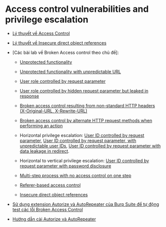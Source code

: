 # Access control vulnerabilities and privilege escalation

- [Lý thuyết về Access Control](https://github.com/FPTU-Ethical-Hackers-Club/Broken-Access-Control/blob/main/Broken%20Access%20Control.md)
- [Lý thuyết về Insecure direct object references](https://github.com/FPTU-Ethical-Hackers-Club/Broken-Access-Control/blob/main/IDOR_PoC.md)
- [Các bài lab về Broken Access control theo chủ đề]:

  - [Unprotected functionality](https://portswigger.net/web-security/access-control/lab-unprotected-admin-functionality)

  - [Unprotected functionality with unpredictable URL](https://portswigger.net/web-security/access-control/lab-unprotected-admin-functionality-with-unpredictable-url)

  - [User role controlled by request parameter](https://portswigger.net/web-security/access-control/lab-user-role-controlled-by-request-parameter)

  - [User role controlled by hidden request parameter but leaked in response](https://portswigger.net/web-security/access-control/lab-user-role-can-be-modified-in-user-profile)

  - [Broken access control resulting from non-standard HTTP headers (X-Original-URL, X-Rewrite-URL)](https://portswigger.net/web-security/access-control/lab-url-based-access-control-can-be-circumvented)

  - [Broken access control by alternate HTTP request methods when performing an action](https://portswigger.net/web-security/access-control/lab-method-based-access-control-can-be-circumvented)

  - Horizontal privilege escalation: [User ID controlled by request parameter](https://portswigger.net/web-security/access-control/lab-user-id-controlled-by-request-parameter), [User ID controlled by request parameter, with unpredictable user IDs](https://portswigger.net/web-security/access-control/lab-user-id-controlled-by-request-parameter-with-unpredictable-user-ids), [User ID controlled by request parameter with data leakage in redirect](https://portswigger.net/web-security/access-control/lab-user-id-controlled-by-request-parameter-with-data-leakage-in-redirect).

  - Horizontal to vertical privilege escalation: [User ID controlled by request parameter with password disclosure](https://portswigger.net/web-security/access-control/lab-user-id-controlled-by-request-parameter-with-password-disclosure)

  - [Multi-step process with no access control on one step](https://portswigger.net/web-security/access-control/lab-multi-step-process-with-no-access-control-on-one-step)
  
  - [Referer-based access control](https://portswigger.net/web-security/access-control/lab-referer-based-access-control)

  - [Insecure direct object references](https://portswigger.net/web-security/access-control/lab-insecure-direct-object-references)

- [Sử dụng extension Autorize và AutoRepeater của Burp Suite để tự động test các lỗi Broken Access Control](https://www.youtube.com/watch?v=3K1-a7dnA60&t=572s&ab_channel=ST%C3%96K)

- [Hướng dẫn cài Autorize và AutoRepeater]()

